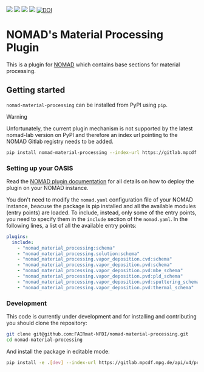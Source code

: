 ![](https://github.com/FAIRmat-NFDI/nomad-material-processing/actions/workflows/publish.yml/badge.svg)
![](https://img.shields.io/pypi/pyversions/nomad-material-processing)
![](https://img.shields.io/pypi/l/nomad-material-processing)
![](https://img.shields.io/pypi/v/nomad-material-processing)
[![DOI](https://zenodo.org/badge/678740680.svg)](https://zenodo.org/doi/10.5281/zenodo.13786015)

# NOMAD's Material Processing Plugin
This is a plugin for [NOMAD](https://nomad-lab.eu) which contains base sections for
material processing.

## Getting started
`nomad-material-processing` can be installed from PyPI using `pip`. 

> [!WARNING] 
> Unfortunately, the current plugin mechanism is not supported by the latest nomad-lab version on PyPI and therefore an index url pointing to the NOMAD Gitlab registry needs to be added.

```sh
pip install nomad-material-processing --index-url https://gitlab.mpcdf.mpg.de/api/v4/projects/2187/packages/pypi/simple
```

### Setting up your OASIS
Read the [NOMAD plugin documentation](https://nomad-lab.eu/prod/v1/staging/docs/plugins/plugins.html#add-a-plugin-to-your-nomad) for all details on how to deploy the plugin on your NOMAD instance.

You don't need to modify the ```nomad.yaml``` configuration file of your NOMAD instance, beacuse the package is pip installed and all the available modules (entry points) are loaded.
To include, instead, only some of the entry points, you need to specify them in the ```include``` section of the ```nomad.yaml```. In the following lines, a list of all the available entry points:

```yaml
plugins:
  include:
    - "nomad_material_processing:schema"
    - "nomad_material_processing.solution:schema"
    - "nomad_material_processing.vapor_deposition.cvd:schema"
    - "nomad_material_processing.vapor_deposition.pvd:schema"
    - "nomad_material_processing.vapor_deposition.pvd:mbe_schema"
    - "nomad_material_processing.vapor_deposition.pvd:pld_schema"
    - "nomad_material_processing.vapor_deposition.pvd:sputtering_schema"
    - "nomad_material_processing.vapor_deposition.pvd:thermal_schema"
 ```

### Development
This code is currently under development and for installing and contributing you should clone the repository:
```sh
git clone git@github.com:FAIRmat-NFDI/nomad-material-processing.git
cd nomad-material-processing
```

And install the package in editable mode:
```sh
pip install -e .[dev] --index-url https://gitlab.mpcdf.mpg.de/api/v4/projects/2187/packages/pypi/simple
```
